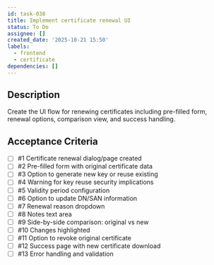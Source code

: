 ```yaml
---
id: task-038
title: Implement certificate renewal UI
status: To Do
assignee: []
created_date: '2025-10-21 15:50'
labels:
  - frontend
  - certificate
dependencies: []
---
```


## Description

<!-- SECTION:DESCRIPTION:BEGIN -->
Create the UI flow for renewing certificates including pre-filled form, renewal options, comparison view, and success handling.
<!-- SECTION:DESCRIPTION:END -->

## Acceptance Criteria
<!-- AC:BEGIN -->
- [ ] #1 Certificate renewal dialog/page created
- [ ] #2 Pre-filled form with original certificate data
- [ ] #3 Option to generate new key or reuse existing
- [ ] #4 Warning for key reuse security implications
- [ ] #5 Validity period configuration
- [ ] #6 Option to update DN/SAN information
- [ ] #7 Renewal reason dropdown
- [ ] #8 Notes text area
- [ ] #9 Side-by-side comparison: original vs new
- [ ] #10 Changes highlighted
- [ ] #11 Option to revoke original certificate
- [ ] #12 Success page with new certificate download
- [ ] #13 Error handling and validation
<!-- AC:END -->
